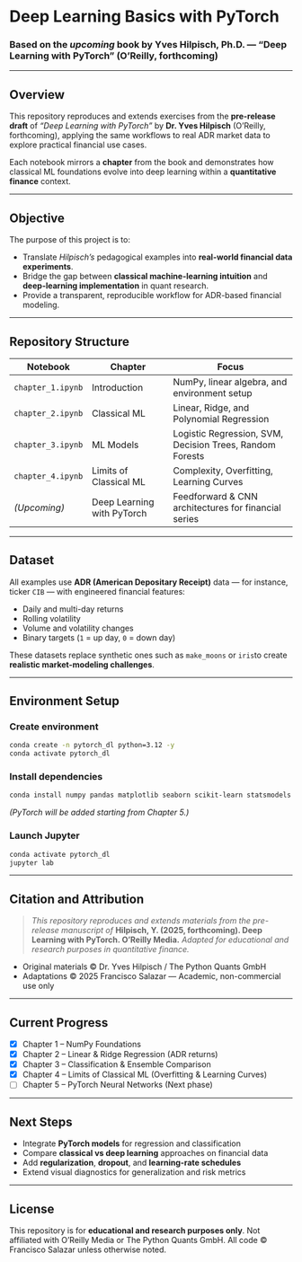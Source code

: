 # Deep Learning Basics with PyTorch 

### Based on the *upcoming* book by **Yves Hilpisch, Ph.D. — “Deep Learning with PyTorch” (O’Reilly, forthcoming)**

---

## Overview

This repository reproduces and extends exercises from the **pre-release draft** of *“Deep Learning with PyTorch”* by **Dr. Yves Hilpisch** (O’Reilly, forthcoming), applying the same workflows to real ADR market data to explore practical financial use cases.

Each notebook mirrors a **chapter** from the book and demonstrates how classical ML foundations evolve into deep learning within a **quantitative finance** context.

---

## Objective

The purpose of this project is to:

* Translate *Hilpisch’s* pedagogical examples into **real-world financial data experiments**.
* Bridge the gap between **classical machine-learning intuition** and **deep-learning implementation** in quant research.
* Provide a transparent, reproducible workflow for ADR-based financial modeling.

---

## Repository Structure

| Notebook          | Chapter                    | Focus                                                    |
| ----------------- | -------------------------- | -------------------------------------------------------- |
| `chapter_1.ipynb` | Introduction               | NumPy, linear algebra, and environment setup             |
| `chapter_2.ipynb` | Classical ML               | Linear, Ridge, and Polynomial Regression                 |
| `chapter_3.ipynb` | ML Models                  | Logistic Regression, SVM, Decision Trees, Random Forests |
| `chapter_4.ipynb` | Limits of Classical ML     | Complexity, Overfitting, Learning Curves                 |
| *(Upcoming)*      | Deep Learning with PyTorch | Feedforward & CNN architectures for financial series     |

---

## Dataset

All examples use **ADR (American Depositary Receipt)** data — for instance, ticker `CIB` — with engineered financial features:

* Daily and multi-day returns
* Rolling volatility
* Volume and volatility changes
* Binary targets (`1` = up day, `0` = down day)

These datasets replace synthetic ones such as `make_moons` or `iris`to create **realistic market-modeling challenges**.

---

## Environment Setup

### Create environment

```bash
conda create -n pytorch_dl python=3.12 -y
conda activate pytorch_dl
```

### Install dependencies

```bash
conda install numpy pandas matplotlib seaborn scikit-learn statsmodels scipy numba jupyterlab notebook ipykernel -y
```

*(PyTorch will be added starting from Chapter 5.)*

### Launch Jupyter

```bash
conda activate pytorch_dl
jupyter lab
```

---

## Citation and Attribution

> *This repository reproduces and extends materials from the pre-release manuscript of*
> **Hilpisch, Y. (2025, forthcoming). Deep Learning with PyTorch. O’Reilly Media.**
> *Adapted for educational and research purposes in quantitative finance.*

* Original materials © Dr. Yves Hilpisch / The Python Quants GmbH
* Adaptations © 2025 Francisco Salazar — Academic, non-commercial use only

---

## Current Progress

* [x] Chapter 1 – NumPy Foundations
* [x] Chapter 2 – Linear & Ridge Regression (ADR returns)
* [x] Chapter 3 – Classification & Ensemble Comparison
* [x] Chapter 4 – Limits of Classical ML (Overfitting & Learning Curves)
* [ ] Chapter 5 – PyTorch Neural Networks (Next phase)

---

## Next Steps

* Integrate **PyTorch models** for regression and classification
* Compare **classical vs deep learning** approaches on financial data
* Add **regularization**, **dropout**, and **learning-rate schedules**
* Extend visual diagnostics for generalization and risk metrics

---

## License

This repository is for **educational and research purposes only**.
Not affiliated with O’Reilly Media or The Python Quants GmbH.
All code © Francisco Salazar unless otherwise noted.
